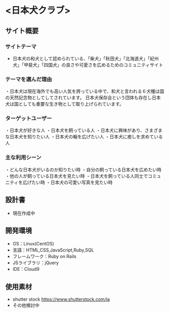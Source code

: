 # <日本犬クラブ>
## サイト概要
### サイトテーマ
- 日本犬の和犬として認められている、「柴犬」「秋田犬」「北海道犬」「紀州犬」「甲斐犬」「四国犬」の良さや可愛さを広めるためのコミュニティサイト

### テーマを選んだ理由
・日本犬は現在海外でも高い人気を誇っている中で、和犬と言われる６犬種は国の天然記念物としてしてされています。  日本犬保存会という団体も存在し日本犬は国としても重要な生き物として取り上げられています。


### ターゲットユーザー
・日本犬が好きな人
・日本犬を飼っている人
・日本犬に興味があり、さまざまな日本犬を知りたい人
・日本犬の輪を広げたい人
・日本犬に癒しを求めている人

### 主な利用シーン
・どんな日本犬がいるのか知りたい時
・自分の飼っている日本犬を広めたい時
・他の人が飼っている日本犬を見たい時
・日本犬を飼っている人同士でコミュニティを広げたい時
・日本犬の可愛い写真を見たい時

## 設計書
- 現在作成中

## 開発環境
- OS：Linux(CentOS)
- 言語：HTML,CSS,JavaScript,Ruby,SQL
- フレームワーク：Ruby on Rails
- JSライブラリ：jQuery
- IDE：Cloud9

## 使用素材
- shutter stock https://www.shutterstock.com/ja
- その他検討中
